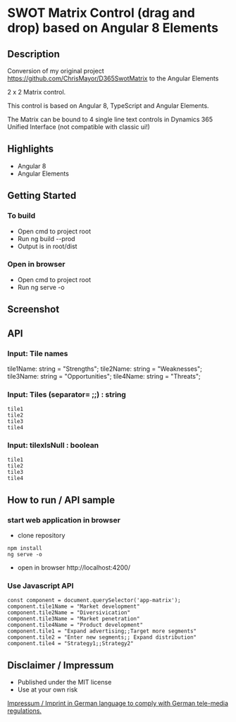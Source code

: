 # SWOT Matrix Control (drag and drop) based on Angular 8 Elements

## Description

Conversion of my original project https://github.com/ChrisMayor/D365SwotMatrix to the Angular Elements

2 x 2 Matrix control.

This control is based on Angular 8, TypeScript and Angular Elements.

The Matrix can be bound to 4 single line text controls in Dynamics 365 Unified Interface (not compatible with classic ui!)

## Highlights

* Angular 8
* Angular Elements

## Getting Started

### To build

* Open cmd to project root
* Run ng build --prod
* Output is in root/dist

### Open in browser

* Open cmd to project root
* Run ng serve -o

## Screenshot

## API

### Input: Tile names

tile1Name: string = "Strengths";
tile2Name: string = "Weaknesses";
tile3Name: string = "Opportunities";
tile4Name: string = "Threats";
  
### Input: Tiles (separator= ;;) : string
````
tile1
tile2
tile3
tile4
````
### Input: tilexIsNull : boolean
````
tile1
tile2
tile3
tile4
````
## How to run / API sample

### start web application in browser

* clone repository

```
npm install
ng serve -o
```
* open in browser http://localhost:4200/

### Use Javascript API

```
const component = document.querySelector('app-matrix');
component.tile1Name = "Market development"
component.tile2Name = "Diversivication"
component.tile3Name = "Market penetration"
component.tile4Name = "Product development"
component.tile1 = "Expand advertising;;Target more segments"
component.tile2 = "Enter new segments;; Expand distribution"
component.tile4 = "Strategy1;;Strategy2"
```

## Disclaimer / Impressum

* Published under the MIT license
* Use at your own risk

<a href="https://github.com/ChrisMayor/Impressum">Impressum / Imprint in German language to comply with German tele-media regulations.</a>
